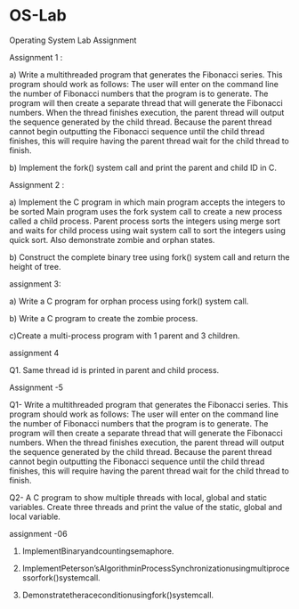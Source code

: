 # OS-Lab
Operating  System Lab Assignment


Assignment 1 :

a) Write a multithreaded program that generates the Fibonacci series. This program should work as follows: The user will enter on the command line the number of Fibonacci numbers that the program is to generate. The program will then create a separate thread that will generate the Fibonacci numbers. When the thread finishes execution, the parent thread will output the sequence generated by the child thread. Because the parent thread cannot begin outputting the Fibonacci sequence until the child thread finishes, this will require having the parent thread wait for the child thread to finish.

b) Implement the fork() system call and print the parent and child ID in C.

Assignment 2 :

a) Implement the C program in which main program accepts the integers to be sorted Main program uses the fork system call to create a new process called a child process. Parent process sorts the integers using merge sort and waits for child process using wait system call to sort the integers using quick sort. Also demonstrate zombie and orphan states.

b) Construct the complete binary tree using fork() system call and return the height of tree.

assignment 3:


 a) Write a C program for orphan process using fork() system call.
 
 b) Write a C program to create the zombie process.
 
 c)Create a multi-process program with 1 parent and 3 children.
 
 
 
 assignment 4
 
 Q1. Same thread id is printed in parent and child process.
    
 
 
 Assignment -5 
 
 
Q1- Write a multithreaded program that generates the Fibonacci series. This program should work as follows: The user will enter on the command line the number of Fibonacci    numbers that the program is to generate. The program will then create a separate thread that will generate the Fibonacci numbers. When the thread finishes execution, the parent thread will output the sequence generated by the child thread. Because the parent thread cannot begin outputting the Fibonacci sequence until the child thread finishes, this will require having the parent thread wait for the child thread to finish. 
 
Q2- A C program to show multiple threads with local, global and static variables. Create three threads and print the value of the static, global and local variable. 

assignment -06
  1. ImplementBinaryandcountingsemaphore.
  
  2. ImplementPeterson’sAlgorithminProcessSynchronizationusingmultiprocessorfork()systemcall.
  
  3. Demonstratetheraceconditionusingfork()systemcall.

